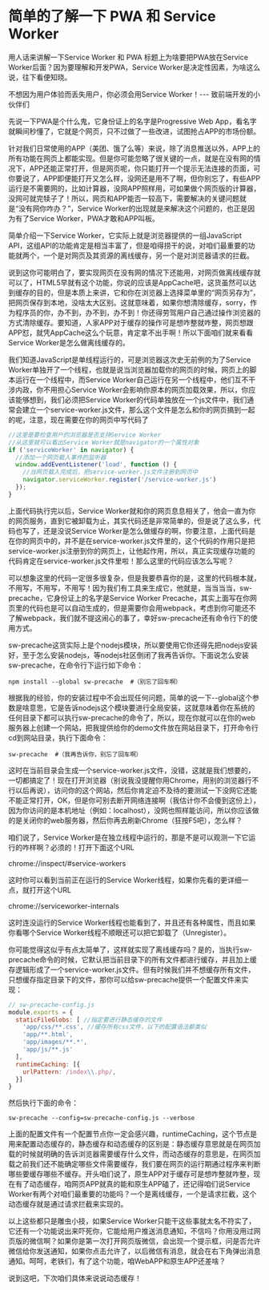 # 简单的了解一下 PWA 和 Service Worker
用人话来讲解一下Service Worker 和 PWA
标题上为啥要把PWA放在Service Worker后面？因为要理解和开发PWA，Service Worker是决定性因素，为啥这么说，往下看便知晓。

不想因为用户体验而丢失用户，你必须会用Service Worker！--- 致前端开发的小伙伴们

先说一下PWA是个什么鬼，它身份证上的名字是Progressive Web App，看名字就瞬间秒懂了，它就是个网页，只不过做了一些改进，试图抢占APP的市场份额。

针对我们日常使用的APP（美团、饿了么等）来说，除了消息推送以外，APP上的所有功能在网页上都能实现。但是你可能忽略了很关键的一点，就是在没有网的情况下，APP还能正常打开，但是网页呢，你只能打开一个提示无法连接的页面，可你要说了，APP即便能打开又怎么样，没网还是用不了啊，但你别忘了，有些APP运行是不需要网的，比如计算器，没网APP照样用，可如果做个网页版的计算器，没网可就完犊子了！所以，网页和APP能否一较高下，需要解决的关键问题就是“没有网你咋办？”，Service Worker的出现就是来解决这个问题的，也正是因为有了Service Worker，PWA才敢和APP叫板。

简单介绍一下Service Worker，它实际上就是浏览器提供的一组JavaScript API，这组API的功能肯定是相当丰富了，但是咱得捞干的说，对咱们最重要的功能就两个，一个是对网页及其资源的离线缓存，另一个是对浏览器请求的拦截。

说到这你可能明白了，要实现网页在没有网的情况下还能用，对网页做离线缓存就可以了，HTML5早就有这个功能，你说的应该是AppCache吧，这货虽然可以达到缓存的目的，但是本质上来讲，它和你在浏览器上选择菜单里的“网页另存为”，把网页保存到本地，没啥太大区别。这就意味着，如果你想清除缓存，sorry，作为程序员的你，办不到，办不到，办不到！你还得劳驾用户自己通过操作浏览器的方式清除缓存。要知道，人家APP对于缓存的操作可是想咋整就咋整，网页想跟APP怼，就凭AppCache这么个玩意，肯定拿不出手啊！所以下面咱们就来看看Service Worker是怎么做离线缓存的。

我们知道JavaScript是单线程运行的，可是浏览器这次史无前例的为了Service Worker单独开了一个线程，也就是说当浏览器加载你的网页的时候，网页上的脚本运行在一个线程中，而Service Worker自己运行在另一个线程中，他们互不干涉内政，你不用担心Service Worker会影响你原本的网页加载效果，所以，你应该能够想到，我们必须把Service Worker的代码单独放在一个js文件中，我们通常会建立一个service-worker.js文件，那么这个文件是怎么和你的网页搞到一起的呢，注意，现在需要在你的网页中写代码了

```JavaScript
//这里是要检查用户的浏览器是否支持Service Worker
//从这里就可以看出Service Worker就是navigator的一个属性对象
if ('serviceWorker' in navigator) {
  //添加一个网页载入事件的监听器
  window.addEventListener('load', function () {
    //当网页载入完成后，把service-worker.js文件注册到网页中
    navigator.serviceWorker.register('/service-worker.js')
  });
}
```

上面代码执行完以后，Service Worker就和你的网页息息相关了，他会一直为你的网页服务，直到它被卸载为止，其实代码还是非常简单的，但是说了这么多，代码也写了，还是没说Service Worker是怎么做缓存的啊，你要注意，上面代码是在你的网页中的，并不是在service-worker.js文件里的，这个代码的作用只是把service-worker.js注册到你的网页上，让他起作用，所以，真正实现缓存功能的代码肯定在service-worker.js文件里啦！那么这里的代码应该怎么写呢？

可以想象这里的代码一定很多很复杂，但是我要恭喜你的是，这里的代码根本就，不用写，不用写，不用写！因为我们有工具来生成它，他就是，当当当当，sw-precache，它身份证上的名字是Service Worker Precache，其实上面写在你网页里的代码也是可以自动生成的，但是需要你会用webpack，考虑到你可能还不了解webpack，我们就不提这闹心的事了，幸好sw-precache还有命令行下的使用方式。

sw-precache这货实际上是个nodejs模块，所以要使用它你还得先把nodejs安装好，至于怎么安装nodejs，等nodejs社区倒闭了我再告诉你。下面说怎么安装sw-precache，在命令行下运行如下命令：

`
npm install --global sw-precache  #（别忘了回车啊）
`

根据我的经验，你的安装过程中不会出现任何问题，简单的说一下--global这个参数是啥意思，它是告诉nodejs这个模块要进行全局安装，这就意味着你在系统的任何目录下都可以执行sw-precache的命令了，所以，现在你就可以在你的web服务器上创建一个网站，把我提供给你的demo文件放在网站目录下，打开命令行cd到网站目录，执行下面命令：

`
sw-precache  #（我再告诉你，别忘了回车啊）
`

这时在当前目录会生成一个service-worker.js文件，没错，这就是我们想要的，一切都搞定了！现在打开浏览器（别说我没提醒你用Chrome，用别的浏览器行不行以后再说），访问你的这个网站，然后你肯定迫不及待的要测试一下没网它还能不能正常打开，OK，但是你可别去断开网络连接啊（我估计你不会傻到这份上），因为你访问的是本机地址（例如：localhost），没网也照样能访问，所以你应该做的是关闭你的web服务器，然后你再去刷新Chrome（狂按F5吧），怎么样？

咱们说了，Service Worker是在独立线程中运行的，那是不是可以观测一下它运行的咋样啊？必须的！打开下面这个URL

chrome://inspect/#service-workers

这时你可以看到当前正在运行的Service Worker线程，如果你先看的更详细一点，就打开这个URL

chrome://serviceworker-internals

这时连没运行的Service Worker线程也能看到了，并且还有各种属性，而且如果你看哪个Service Worker线程不顺眼还可以把它卸载了（Unregister）。

你可能觉得这似乎有点太简单了，这样就实现了离线缓存吗？是的，当执行sw-precache命令的时候，它默认把当前目录下的所有文件都进行缓存，并且加上缓存逻辑形成了一个service-worker.js文件。但有时候我们并不想缓存所有文件，只想缓存指定目录下的文件，那你可以给sw-precache提供一个配置文件来实现：

```JavaScript
// sw-precache-config.js
module.exports = {
  staticFileGlobs: [ //指定要进行静态缓存的文件
    'app/css/**.css', //缓存所有css文件，以下的配置语法都类似
    'app/**.html',
    'app/images/**.*',
    'app/js/**.js'
  ],
  runtimeCaching: [{
    urlPattern: /index\\.php/,
  }]
}
```

然后执行下面的命令：

`sw-precache --config=sw-precache-config.js --verbose`

上面的配置文件有一个配置节点你一定会感兴趣，runtimeCaching，这个节点是用来配置动态缓存的，静态缓存和动态缓存的区别是：静态缓存意思就是在网页加载的时候就明确的告诉浏览器需要缓存什么文件，而动态缓存的意思是，在网页加载之前我们还不能确定哪些文件需要缓存，我们要在网页的运行期通过程序来判断哪些要缓存哪些不缓存。开头咱们说了，原生APP对于缓存可是想咋整就咋整，现在有了动态缓存，咱网页APP就真的能和原生APP磕了，还记得咱们说Service Worker有两个对咱们最重要的功能吗？一个是离线缓存，一个是请求拦截，这个动态缓存就是通过请求拦截来实现的。

以上这些都只是雕虫小技，如果Service Worker只能干这些事就太名不符实了，它还有一个功能说出来吓死你，它能给用户推送消息通知，不信吗？你用没用过网页版的微信啊？如果你是第一次打开网页版微信，会出现一个提示框，问是否允许微信给你发送通知，如果你点击允许了，以后微信有消息，就会在右下角弹出消息通知。呵呵，老铁们，有了这个功能，咱WebAPP和原生APP还差啥？

说到这吧，下次咱们具体来说说动态缓存！
